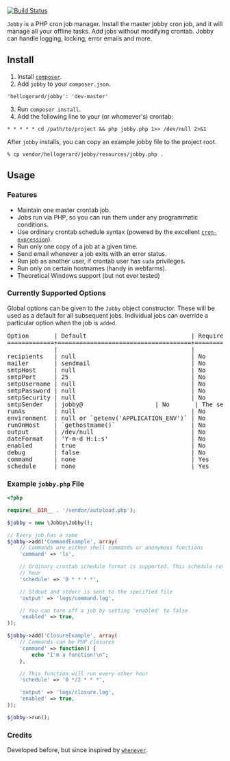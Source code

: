 [![Build Status](https://secure.travis-ci.org/michaelcontento/jobby.png)](http://travis-ci.org/michaelcontento/jobby)

`Jobby` is a PHP cron job manager. Install the master jobby cron job, and it will
manage all your offline tasks. Add jobs without modifying crontab. Jobby can
handle logging, locking, error emails and more.

## Install ##

1. Install [`composer`](<http://getcomposer.org>).
2. Add `jobby` to your `composer.json`.

  `'hellogerard/jobby': 'dev-master'`

3. Run `composer install`.
4. Add the following line to your (or whomever's) crontab:

  `* * * * * cd /path/to/project && php jobby.php 1>> /dev/null 2>&1`

After `jobby` installs, you can copy an example jobby file to the project root.

  `% cp vendor/hellogerard/jobby/resources/jobby.php .`

## Usage ##

### Features ###

- Maintain one master crontab job.
- Jobs run via PHP, so you can run them under any programmatic conditions.
- Use ordinary crontab schedule syntax (powered by the excellent [`cron-expression`](<https://github.com/mtdowling/cron-expression>)).
- Run only one copy of a job at a given time.
- Send email whenever a job exits with an error status. 
- Run job as another user, if crontab user has `sudo` privileges.
- Run only on certain hostnames (handy in webfarms).
- Theoretical Windows support (but not ever tested)

### Currently Supported Options ###

Global options can be given to the `Jobby` object constructor. These will be
used as a default for all subsequent jobs. Individual jobs can override a
particular option when the job is `added`.

<pre>
Option       | Default                             | Required | Description
=============+=====================================+==========+============
             |                                     |          |
recipients   | null                                | No       | Comma-separated string of email addresses
mailer       | sendmail                            | No       | Email method: sendmail or smtp
smtpHost     | null                                | No       | SMTP host, if `mailer` is smtp
smtpPort     | 25                                  | No       | SMTP port, if `mailer` is smtp
smtpUsername | null                                | No       | SMTP user, if `mailer` is smtp
smtpPassword | null                                | No       | SMTP password, if `mailer` is smtp
smtpSecurity | null                                | No       | SMTP security option (ssl|tls), if `mailer` is smtp
smtpSender   | jobby@<hostname>                    | No       | The sender and from addresses used in email notices
runAs        | null                                | No       | Run as this user, if crontab user has `sudo` privileges
environment  | null or `getenv('APPLICATION_ENV')` | No       | Development environment for this job
runOnHost    | `gethostname()`                     | No       | Run jobs only on this hostname
output       | /dev/null                           | No       | Redirect `stdout` and `stderr` to this file
dateFormat   | 'Y-m-d H:i:s'                       | No       | Format for dates on `jobby` log messages
enabled      | true                                | No       | Run this job at scheduled times
debug        | false                               | No       | Send `jobby` internal messages to 'debug.log'
command      | none                                | Yes      | The job to run (either a shell command or anonymous PHP function)
schedule     | none                                | Yes      | Crontab schedule format (`man -s 5 crontab`)
</pre>

### Example `jobby.php` File ###

```php
<?php 

require(__DIR__ . '/vendor/autoload.php');

$jobby = new \Jobby\Jobby();

// Every job has a name
$jobby->add('CommandExample', array(
    // Commands are either shell commands or anonymous functions
    'command' => 'ls',

    // Ordinary crontab schedule format is supported. This schedule runs every
    // hour
    'schedule' => '0 * * * *',

    // Stdout and stderr is sent to the specified file
    'output' => 'logs/command.log',

    // You can turn off a job by setting 'enabled' to false
    'enabled' => true,
));

$jobby->add('ClosureExample', array(
    // Commands can be PHP closures
    'command' => function() {
        echo "I'm a function!\n";
    },

    // This function will run every other hour
    'schedule' => '0 */2 * * *',

    'output' => 'logs/closure.log',
    'enabled' => true,
));

$jobby->run();
```

### Credits ###

Developed before, but since inspired by [`whenever`](<https://github.com/javan/whenever>).
